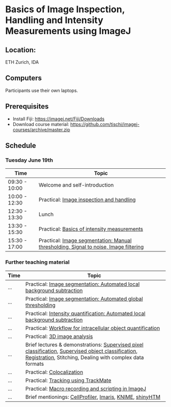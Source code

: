 # Basics of Image Inspection, Handling and Intensity Measurements using ImageJ

## Location:

ETH Zurich, IDA

## Computers

Participants use their own laptops.

## Prerequisites

- Install Fiji: https://imagej.net/Fiji/Downloads
- Download course material: https://github.com/tischi/imagej-courses/archive/master.zip

## Schedule

### Tuesday June 19th

| Time | Topic |
|------|-------|
| 09:30 - 10:00 | Welcome and self-introduction |
| 10:00 - 12:30 | Practical: [Image inspection and handling](https://github.com/tischi/imagej-courses/blob/master/practicals/basic-image-inspection-and-handling.md) |
| 12:30 - 13:30 | Lunch |
| 13:30 - 15:30 | Practical: [Basics of intensity measurements](https://github.com/tischi/imagej-courses/blob/master/practicals/intensity-quantification.md)
| 15:30 - 17:00 | Practical: [Image segmentation: Manual thresholding, Signal to noise, Image filtering](https://github.com/tischi/imagej-courses/blob/master/practicals/image-segmentation.md) |

### Further teaching material

| Time | Topic |
|------|-------|
| ...| Practical: [Image segmentation: Automated local background subtraction](https://github.com/tischi/imagej-courses/blob/master/practicals/workflow-2d-intracellular-spot-detection.md#local-background-subtraction-) |
| ... | Practical: [Image segmentation: Automated global thresholding](https://github.com/tischi/imagej-courses/blob/master/practicals/image-segmentation.md#automated-global-thresholding)|
| ... | Practical: [Intensity quantification: Automated local background subtraction](https://github.com/tischi/imagej-courses/blob/master/practicals/automated-local-background-subtraction-for-intensity-quantifications.md#intensity-measurements-with-automated-local-background-subtraction--) |
| ... | Practical: [Workflow for intracellular object quantification](https://github.com/tischi/imagej-courses/blob/master/practicals/workflow-2d-intracellular-spot-detection.md#workflow-autophagosome-quantification) | 
| ... | Practical: [3D image analysis](https://github.com/tischi/imagej-courses/blob/master/practicals/3D-analysis.md) |
| ... | Brief lectures & demonstrations: [Supervised pixel classification](https://github.com/tischi/imagej-courses/blob/master/practicals/supervised-pixel-classification.md#supervised-pixel-classification), [Supervised object classification](https://github.com/tischi/imagej-courses/blob/master/practicals/supervised-object-classification.md#supervised-object-classification), [Registration](https://github.com/tischi/imagej-courses/blob/master/practicals/image-registration.md), Stitching, Dealing with complex data formats |
| ... | Practical: [Colocalization](https://github.com/tischi/imagej-courses/blob/master/practicals/colocalisation.md#colocalisation) |
| ...| Practical: [Tracking using TrackMate](https://github.com/tischi/imagej-courses/blob/master/practicals/tracking-with-trackmate.md)  |
| ... | Practical: [Macro recording and scripting in ImageJ](https://github.com/tischi/imagej-courses/blob/master/practicals/macro-recording.md) |
| ... | Brief mentionings: [CellProfiler](http://cellprofiler.org/tutorials/), [Imaris](http://www.bitplane.com/learning), [KNIME](https://www.knime.com/community/image-processing), [shinyHTM](https://github.com/hmbotelho/shinyHTM#shinyhtm) |


